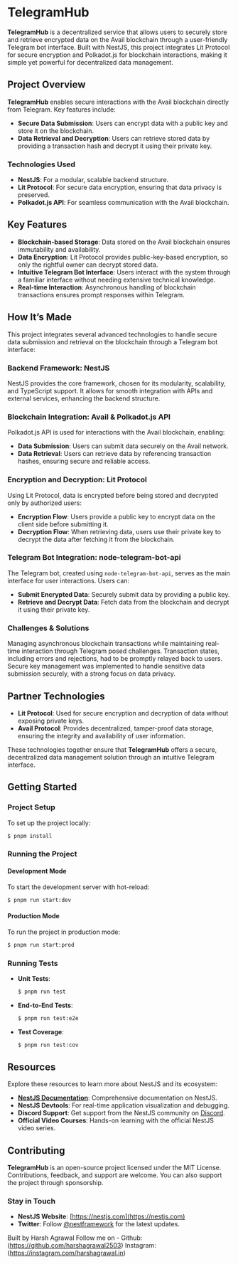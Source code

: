 # TelegramHub

**TelegramHub** is a decentralized service that allows users to securely store and retrieve encrypted data on the Avail blockchain through a user-friendly Telegram bot interface. Built with NestJS, this project integrates Lit Protocol for secure encryption and Polkadot.js for blockchain interactions, making it simple yet powerful for decentralized data management.

## Project Overview

**TelegramHub** enables secure interactions with the Avail blockchain directly from Telegram. Key features include:

- **Secure Data Submission**: Users can encrypt data with a public key and store it on the blockchain.
- **Data Retrieval and Decryption**: Users can retrieve stored data by providing a transaction hash and decrypt it using their private key.

### Technologies Used
- **NestJS**: For a modular, scalable backend structure.
- **Lit Protocol**: For secure data encryption, ensuring that data privacy is preserved.
- **Polkadot.js API**: For seamless communication with the Avail blockchain.

## Key Features

- **Blockchain-based Storage**: Data stored on the Avail blockchain ensures immutability and availability.
- **Data Encryption**: Lit Protocol provides public-key-based encryption, so only the rightful owner can decrypt stored data.
- **Intuitive Telegram Bot Interface**: Users interact with the system through a familiar interface without needing extensive technical knowledge.
- **Real-time Interaction**: Asynchronous handling of blockchain transactions ensures prompt responses within Telegram.

## How It’s Made

This project integrates several advanced technologies to handle secure data submission and retrieval on the blockchain through a Telegram bot interface:

### Backend Framework: NestJS
NestJS provides the core framework, chosen for its modularity, scalability, and TypeScript support. It allows for smooth integration with APIs and external services, enhancing the backend structure.

### Blockchain Integration: Avail & Polkadot.js API
Polkadot.js API is used for interactions with the Avail blockchain, enabling:
- **Data Submission**: Users can submit data securely on the Avail network.
- **Data Retrieval**: Users can retrieve data by referencing transaction hashes, ensuring secure and reliable access.

### Encryption and Decryption: Lit Protocol
Using Lit Protocol, data is encrypted before being stored and decrypted only by authorized users:
- **Encryption Flow**: Users provide a public key to encrypt data on the client side before submitting it.
- **Decryption Flow**: When retrieving data, users use their private key to decrypt the data after fetching it from the blockchain.

### Telegram Bot Integration: node-telegram-bot-api
The Telegram bot, created using `node-telegram-bot-api`, serves as the main interface for user interactions. Users can:
- **Submit Encrypted Data**: Securely submit data by providing a public key.
- **Retrieve and Decrypt Data**: Fetch data from the blockchain and decrypt it using their private key.

### Challenges & Solutions
Managing asynchronous blockchain transactions while maintaining real-time interaction through Telegram posed challenges. Transaction states, including errors and rejections, had to be promptly relayed back to users. Secure key management was implemented to handle sensitive data submission securely, with a strong focus on data privacy.

## Partner Technologies

- **Lit Protocol**: Used for secure encryption and decryption of data without exposing private keys.
- **Avail Protocol**: Provides decentralized, tamper-proof data storage, ensuring the integrity and availability of user information.

These technologies together ensure that **TelegramHub** offers a secure, decentralized data management solution through an intuitive Telegram interface.

## Getting Started

### Project Setup

To set up the project locally:

```bash
$ pnpm install
```

### Running the Project

#### Development Mode
To start the development server with hot-reload:

```bash
$ pnpm run start:dev
```

#### Production Mode
To run the project in production mode:

```bash
$ pnpm run start:prod
```

### Running Tests

- **Unit Tests**:

  ```bash
  $ pnpm run test
  ```

- **End-to-End Tests**:

  ```bash
  $ pnpm run test:e2e
  ```

- **Test Coverage**:

  ```bash
  $ pnpm run test:cov
  ```

## Resources

Explore these resources to learn more about NestJS and its ecosystem:

- **[NestJS Documentation](https://docs.nestjs.com/)**: Comprehensive documentation on NestJS.
- **NestJS Devtools**: For real-time application visualization and debugging.
- **Discord Support**: Get support from the NestJS community on [Discord](https://discord.com/invite/nestjs).
- **Official Video Courses**: Hands-on learning with the official NestJS video series.

## Contributing

**TelegramHub** is an open-source project licensed under the MIT License. Contributions, feedback, and support are welcome. You can also support the project through sponsorship.

### Stay in Touch

- **NestJS Website**: [https://nestjs.com](https://nestjs.com)
- **Twitter**: Follow [@nestframework](https://twitter.com/nestframework) for the latest updates.


Built by Harsh Agrawal
Follow me on -
Github: (https://github.com/harshagrawal2503)
Instagram: (https://instagram.com/harshagrawal.in)